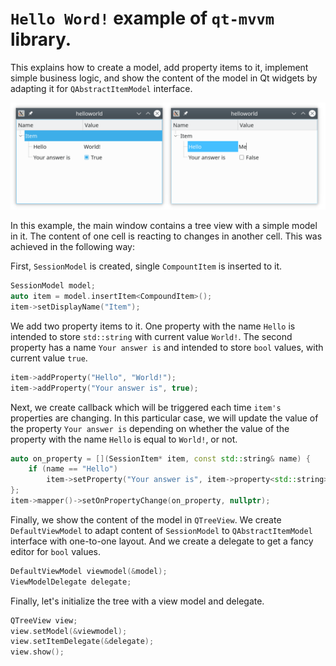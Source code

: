 # `Hello Word!` example of `qt-mvvm` library.

This explains how to create
a model, add property items to it, implement simple business logic, and 
show the content of the model in Qt widgets by adapting it for 
`QAbstractItemModel` interface.

![helloworld](../../doc/helloworld.png)

In this example, the main window contains a tree view with a simple model in it.
The content of one cell is reacting to changes in another cell. This was achieved in the following way:

First, `SessionModel` is created, single `CompountItem` is inserted to it.

```C++
SessionModel model;
auto item = model.insertItem<CompoundItem>();
item->setDisplayName("Item");
```

We add two property items to it. One property with the name `Hello` is intended to store `std::string` with current value `World!`. The second property has a name
`Your answer is` and intended to store `bool` values, with current value `true`.

```C++
item->addProperty("Hello", "World!");
item->addProperty("Your answer is", true);
```

Next, we create callback which will be triggered each time `item's` properties are changing. In this particular case, we will update the value of the property
`Your answer is` depending on whether the value of the property with the name `Hello` is equal to `World!`, or not.

```C++
auto on_property = [](SessionItem* item, const std::string& name) {
    if (name == "Hello")
        item->setProperty("Your answer is", item->property<std::string>("Hello") == "World!");
};
item->mapper()->setOnPropertyChange(on_property, nullptr);
```

Finally, we show the content of the model in `QTreeView`. 
We create `DefaultViewModel` to adapt content of `SessionModel` to `QAbstractItemModel` interface with one-to-one layout. And we create a delegate
to get a fancy editor for `bool` values.

```C++
DefaultViewModel viewmodel(&model);
ViewModelDelegate delegate;
```

Finally, let's initialize the tree with a view model and delegate.

```C++
QTreeView view;
view.setModel(&viewmodel);
view.setItemDelegate(&delegate);
view.show();
```
